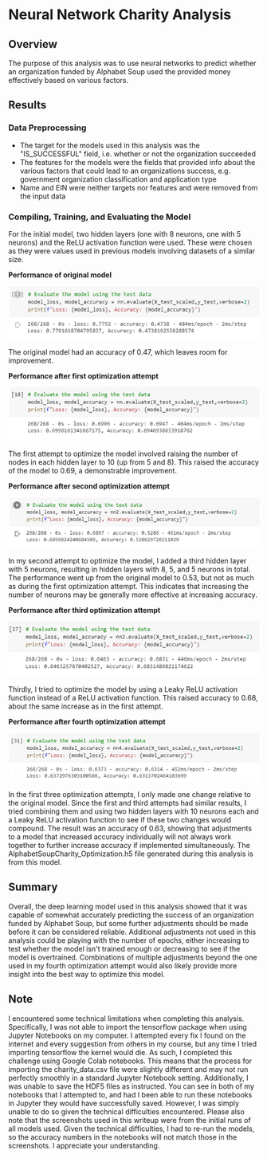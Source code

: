 # Neural Network Charity Analysis

## Overview

The purpose of this analysis was to use neural networks to predict whether an organization funded by Alphabet Soup used the provided money effectively based on various factors.

## Results

### Data Preprocessing

- The target for the models used in this analysis was the "IS_SUCCESSFUL" field, i.e. whether or not the organization succeeded
- The features for the models were the fields that provided info about the various factors that could lead to an organizations success, e.g. government organization classification and application type
- Name and EIN were neither targets nor features and were removed from the input data

### Compiling, Training, and Evaluating the Model

For the initial model, two hidden layers (one with 8 neurons, one with 5 neurons) and the ReLU activation function were used. These were chosen as they were values used in previous models involving datasets of a similar size.

**Performance of original model**

![model](resources/model.PNG)

The original model had an accuracy of 0.47, which leaves room for improvement.

**Performance after first optimization attempt**

![op1](resources/op1.PNG)

The first attempt to optimize the model involved raising the number of nodes in each hidden layer to 10 (up from 5 and 8). This raised the accuracy of the model to 0.69, a demonstrable improvement.

**Performance after second optimization attempt**

![op2](resources/op2.PNG)

In my second attempt to optimize the model, I added a third hidden layer with 5 neurons, resulting in hidden layers with 8, 5, and 5 neurons in total. The performance went up from the original model to 0.53, but not as much as during the first optimization attempt. This indicates that increasing the number of neurons may be generally more effective at increasing accuracy.

**Performance after third optimization attempt**

![op3](resources/op3.PNG)

Thirdly, I tried to optimize the model by using a Leaky ReLU activation function instead of a ReLU activation function. This raised accuracy to 0.68, about the same increase as in the first attempt.

**Performance after fourth optimization attempt**

![op3](resources/op4.PNG)

In the first three optimization attempts, I only made one change relative to the original model. Since the first and third attempts had similar results, I tried combining them and using two hidden layers with 10 neurons each and a Leaky ReLU activation function to see if these two changes would compound. The result was an accuracy of 0.63, showing that adjustments to a model that increased accuracy individually will not always work together to further increase accuracy if implemented simultaneously. The AlphabetSoupCharity_Optimization.h5 file generated during this analysis is from this model.

## Summary

Overall, the deep learning model used in this analysis showed that it was capable of somewhat accurately predicting the success of an organization funded by Alphabet Soup, but some further adjustments should be made before it can be considered reliable. Additional adjustments not used in this analysis could be playing with the number of epochs, either increasing to test whether the model isn't trained enough or decreasing to see if the model is overtrained. Combinations of multiple adjustments beyond the one used in my fourth optimization attempt would also likely provide more insight into the best way to optimize this model.

## Note

I encountered some technical limitations when completing this analysis. Specifically, I was not able to import the tensorflow package when using Jupyter Notebooks on my computer. I attempted every fix I found on the internet and every suggestion from others in my course, but any time I tried importing tensorflow the kernel would die. As such, I completed this challenge using Google Colab notebooks. This means that the process for importing the charity_data.csv file were slightly different and may not run perfectly smoothly in a standard Jupyter Notebook setting. Additionally, I was unable to save the HDF5 files as instructed. You can see in both of my notebooks that I attempted to, and had I been able to run these notebooks in Jupyter they would have successfully saved. However, I was simply unable to do so given the technical difficulties encountered. Please also note that the screenshots used in this writeup were from the initial runs of all models used. Given the technical difficulties, I had to re-run the models, so the accuracy numbers in the notebooks will not match those in the screenshots. I appreciate your understanding.
